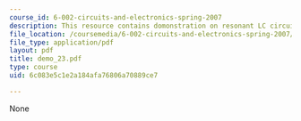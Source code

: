 ```yaml
---
course_id: 6-002-circuits-and-electronics-spring-2007
description: This resource contains domonstration on resonant LC circuit.
file_location: /coursemedia/6-002-circuits-and-electronics-spring-2007/6c083e5c1e2a184afa76806a70889ce7_demo_23.pdf
file_type: application/pdf
layout: pdf
title: demo_23.pdf
type: course
uid: 6c083e5c1e2a184afa76806a70889ce7

---
```

None